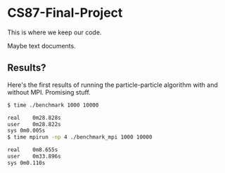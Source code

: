 # CS87-Final-Project


This is where we keep our code. 

Maybe text documents.

## Results?
Here's the first results of running the particle-particle algorithm with and
without MPI. Promising stuff.

``` sh
$ time ./benchmark 1000 10000

real	0m28.828s
user	0m28.822s
sys	0m0.005s
$ time mpirun -np 4 ./benchmark_mpi 1000 10000

real	0m8.655s
user	0m33.896s
sys	0m0.110s
```

